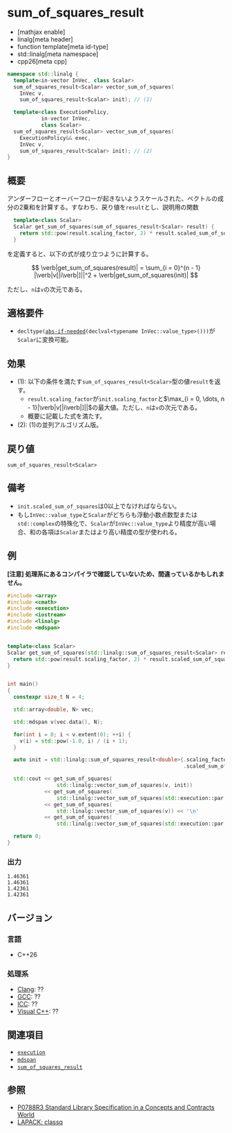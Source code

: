 # sum_of_squares_result

* [mathjax enable]
* linalg[meta header]
* function template[meta id-type]
* std::linalg[meta namespace]
* cpp26[meta cpp]

```cpp
namespace std::linalg {
  template<in-vector InVec, class Scalar>
  sum_of_squares_result<Scalar> vector_sum_of_squares(
    InVec v,
    sum_of_squares_result<Scalar> init); // (1)

  template<class ExecutionPolicy,
           in-vector InVec,
           class Scalar>
  sum_of_squares_result<Scalar> vector_sum_of_squares(
    ExecutionPolicy&& exec,
    InVec v,
    sum_of_squares_result<Scalar> init); // (2)
}
```


## 概要
アンダーフローとオーバーフローが起きないようスケールされた、ベクトルの成分の2乗和を計算する。すなわち、戻り値を`result`とし、説明用の関数

```cpp
  template<class Scalar>
  Scalar get_sum_of_squares(sum_of_squares_result<Scalar> result) {
    return std::pow(result.scaling_factor, 2) * result.scaled_sum_of_squares;
  }
```

を定義すると、以下の式が成り立つように計算する。

$$
\verb|get_sum_of_squares(result)| = \sum_{i = 0}^{n - 1} |\verb|v[|i\verb|]||^2 + \verb|get_sum_of_squares(init)|
$$

ただし、`n`は`v`の次元である。


## 適格要件
- `decltype(`[`abs-if-needed`](abs-if-needed.md)`(declval<typename InVec::value_type>()))`が`Scalar`に変換可能。


## 効果
- (1): 以下の条件を満たす`sum_of_squares_result<Scalar>`型の値`result`を返す。
  + `result.scaling_factor`が`init.scaling_factor`と$\max_{i = 0, \dots, n - 1}|\verb|v[|i\verb|]||$の最大値。ただし、`n`は`v`の次元である。
  + 概要に記載した式を満たす。
- (2): (1)の並列アルゴリズム版。


## 戻り値
`sum_of_squares_result<Scalar>`


## 備考
- `init.scaled_sum_of_squares`は0以上でなければならない。
- もし`InVec::value_type`と`Scalar`がどちらも浮動小数点数型または`std::complex`の特殊化で、`Scalar`が`InVec::value_type`より精度が高い場合、和の各項は`Scalar`またはより高い精度の型が使われる。


## 例
**[注意] 処理系にあるコンパイラで確認していないため、間違っているかもしれません。**

```cpp
#include <array>
#include <cmath>
#include <execution>
#include <iostream>
#include <linalg>
#include <mdspan>


template<class Scalar>
Scalar get_sum_of_squares(std::linalg::sum_of_squares_result<Scalar> result) {
  return std::pow(result.scaling_factor, 2) * result.scaled_sum_of_squares;
}


int main()
{
  constexpr size_t N = 4;

  std::array<double, N> vec;

  std::mdspan v(vec.data(), N);

  for(int i = 0; i < v.extent(0); ++i) {
    v(i) = std::pow(-1.0, i) / (i + 1);
  }

  auto init = std::linalg::sum_of_squares_result<double>{.scaling_factor = 1.0 / 5,
                                                         .scaled_sum_of_squares = 1.0};

  std::cout << get_sum_of_squares(
                std::linalg::vector_sum_of_squares(v, init))                              // (1)
            << get_sum_of_squares(
                std::linalg::vector_sum_of_squares(std::execution::par, v, init)) << '\n' // (2)
            << get_sum_of_squares(
                std::linalg::vector_sum_of_squares(v)) << '\n'                            // (3)
            << get_sum_of_squares(
                std::linalg::vector_sum_of_squares(std::execution::par, v)) << '\n';      // (4)

  return 0;
}
```


### 出力
```
1.46361
1.46361
1.42361
1.42361
```


## バージョン
### 言語
- C++26

### 処理系
- [Clang](/implementation.md#clang): ??
- [GCC](/implementation.md#gcc): ??
- [ICC](/implementation.md#icc): ??
- [Visual C++](/implementation.md#visual_cpp): ??


## 関連項目
- [`execution`](/reference/execution.md)
- [`mdspan`](/reference/mdspan.md)
- [`sum_of_squares_result`](sum_of_squares_result.md)


## 参照
- [P0788R3 Standard Library Specification in a Concepts and Contracts World](http://www.open-std.org/jtc1/sc22/wg21/docs/papers/2018/p0788r3.pdf)
- [LAPACK: classq](https://netlib.org/lapack/explore-html/d8/d76/group__lassq_gab70baa330cb7a13111b72aef0734e26d.html#gab70baa330cb7a13111b72aef0734e26d)

